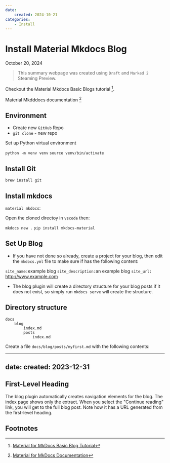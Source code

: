 ```yaml
---
date:
    created: 2024-10-21
categories: 
    - Install
---
```


# Install Material Mkdocs Blog

October 20, 2024

> This summary webpage was created using `Draft` and `Marked 2` Steaming Preview.

Checkout the Material Mkdocs Basic Blogs tutorial [^1].

Material Mkdddocs  documentation [^2]


## Environment 

- Create new `GitHub` Repo
- `git clone` - new repo

Set up Python virtual environment

``python -m venv venv``
``source venv/bin/activate``

## Install Git

``brew install git``

## Install mkdocs

``material mkdocs``:

Open the cloned directoy in `vscode` then:

``mkdocs new .``
``pip install mkdocs-material``

## Set Up Blog

- If you have not done so already, create a project for your blog, then edit the ``mkdocs.yml`` file to make sure if has the following content:

`site_name:`example blog
`site_description:`an example blog
`site_url:` http://www.example.com


- The blog plugin will create a directory structure for your blog posts if it does not exist, so simply run `mkdocs serve` will create the structure.

## Directory structure

```
docs
    blog
        index.md
        posts
            index.md
```

Create a file `docs/blog/posts/myfirst.md` with the following contents:

---
date:
    created: 2023-12-31
---

## First-Level Heading

The blog plugin automatically creates navigation elements for the blog. The index page shows only the extract. When you select the "Continue
reading" link, you will get to the full blog post. Note how it has a URL generated from the first-level heading.



## Footnotes

[^1]: [Material for MkDocs Basic Blog Tutorial](https://squidfunk.github.io/mkdocs-material/tutorials/blogs/basic/?h=blog)

[^2]: [Material for MkDocs Documentation](https://squidfunk.github.io/mkdocs-material/)

